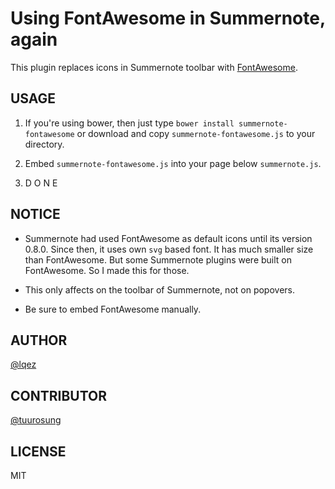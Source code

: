 Using FontAwesome in Summernote, again
======================================

This plugin replaces icons in Summernote toolbar with [FontAwesome](https://fontawesome.com/).


USAGE
-----

 1. If you're using bower, then just type `bower install summernote-fontawesome`
    or download and copy `summernote-fontawesome.js` to your directory.

 2. Embed `summernote-fontawesome.js` into your page below `summernote.js`.

 3. D O N E


NOTICE
------

 - Summernote had used FontAwesome as default icons until its version 0.8.0.
   Since then, it uses own `svg` based font. It has much smaller size than FontAwesome.
   But some Summernote plugins were built on FontAwesome. So I made this for those.

 - This only affects on the toolbar of Summernote, not on popovers.

 - Be sure to embed FontAwesome manually.


AUTHOR
------
[@lqez](https://github.com/lqez/)

CONTRIBUTOR
------
[@tuurosung](https://github.com/tuurosung)


LICENSE
-------
MIT
